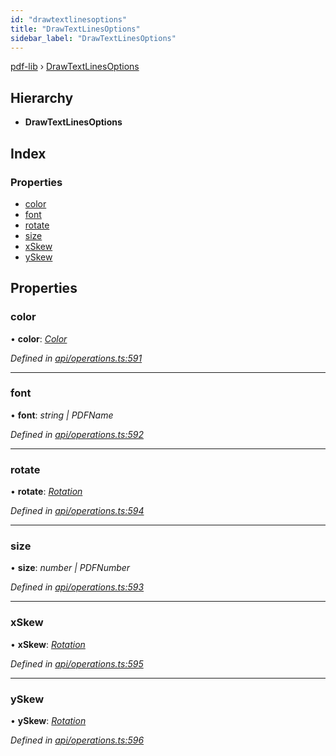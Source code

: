 ```yaml
---
id: "drawtextlinesoptions"
title: "DrawTextLinesOptions"
sidebar_label: "DrawTextLinesOptions"
---
```


[pdf-lib](../index.md) › [DrawTextLinesOptions](drawtextlinesoptions.md)

## Hierarchy

* **DrawTextLinesOptions**

## Index

### Properties

* [color](drawtextlinesoptions.md#color)
* [font](drawtextlinesoptions.md#font)
* [rotate](drawtextlinesoptions.md#rotate)
* [size](drawtextlinesoptions.md#size)
* [xSkew](drawtextlinesoptions.md#xskew)
* [ySkew](drawtextlinesoptions.md#yskew)

## Properties

###  color

• **color**: *[Color](../index.md#color)*

*Defined in [api/operations.ts:591](https://github.com/Hopding/pdf-lib/blob/b8a44bd/src/api/operations.ts#L591)*

___

###  font

• **font**: *string | PDFName*

*Defined in [api/operations.ts:592](https://github.com/Hopding/pdf-lib/blob/b8a44bd/src/api/operations.ts#L592)*

___

###  rotate

• **rotate**: *[Rotation](../index.md#rotation)*

*Defined in [api/operations.ts:594](https://github.com/Hopding/pdf-lib/blob/b8a44bd/src/api/operations.ts#L594)*

___

###  size

• **size**: *number | PDFNumber*

*Defined in [api/operations.ts:593](https://github.com/Hopding/pdf-lib/blob/b8a44bd/src/api/operations.ts#L593)*

___

###  xSkew

• **xSkew**: *[Rotation](../index.md#rotation)*

*Defined in [api/operations.ts:595](https://github.com/Hopding/pdf-lib/blob/b8a44bd/src/api/operations.ts#L595)*

___

###  ySkew

• **ySkew**: *[Rotation](../index.md#rotation)*

*Defined in [api/operations.ts:596](https://github.com/Hopding/pdf-lib/blob/b8a44bd/src/api/operations.ts#L596)*
